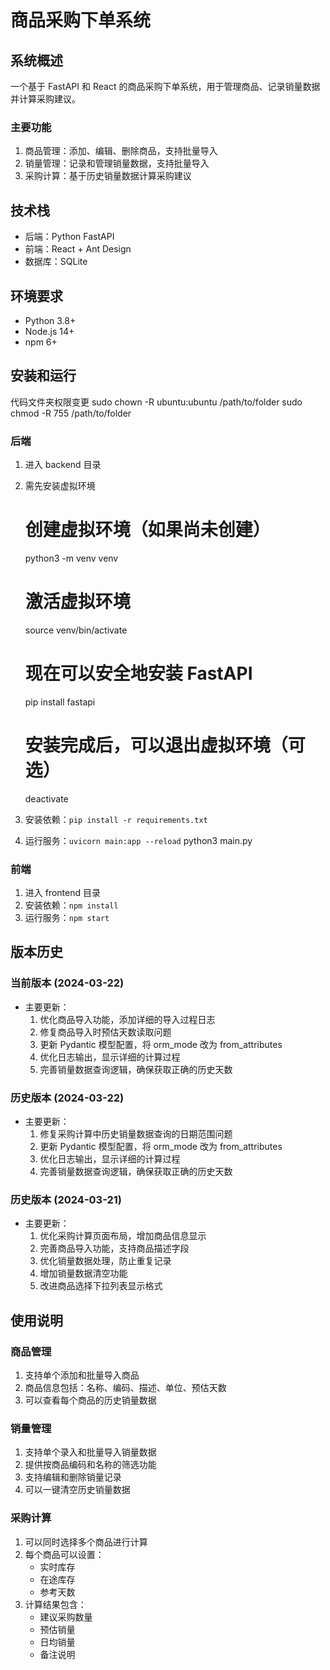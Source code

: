 # 商品采购下单系统

## 系统概述
一个基于 FastAPI 和 React 的商品采购下单系统，用于管理商品、记录销量数据并计算采购建议。

### 主要功能
1. 商品管理：添加、编辑、删除商品，支持批量导入
2. 销量管理：记录和管理销量数据，支持批量导入
3. 采购计算：基于历史销量数据计算采购建议

## 技术栈
- 后端：Python FastAPI
- 前端：React + Ant Design
- 数据库：SQLite

## 环境要求
- Python 3.8+
- Node.js 14+
- npm 6+

## 安装和运行
代码文件夹权限变更
sudo chown -R ubuntu:ubuntu /path/to/folder
sudo chmod -R 755 /path/to/folder
### 后端
1. 进入 backend 目录
2. 需先安装虚拟环境
    # 创建虚拟环境（如果尚未创建）
    python3 -m venv venv

    # 激活虚拟环境
    source venv/bin/activate

    # 现在可以安全地安装 FastAPI
    pip install fastapi

    # 安装完成后，可以退出虚拟环境（可选）
    deactivate
3. 安装依赖：`pip install -r requirements.txt`
4. 运行服务：`uvicorn main:app --reload` python3 main.py

### 前端
1. 进入 frontend 目录
2. 安装依赖：`npm install`
3. 运行服务：`npm start`

## 版本历史

### 当前版本 (2024-03-22)
- 主要更新：
  1. 优化商品导入功能，添加详细的导入过程日志
  2. 修复商品导入时预估天数读取问题
  3. 更新 Pydantic 模型配置，将 orm_mode 改为 from_attributes
  4. 优化日志输出，显示详细的计算过程
  5. 完善销量数据查询逻辑，确保获取正确的历史天数

### 历史版本 (2024-03-22)
- 主要更新：
  1. 修复采购计算中历史销量数据查询的日期范围问题
  2. 更新 Pydantic 模型配置，将 orm_mode 改为 from_attributes
  3. 优化日志输出，显示详细的计算过程
  4. 完善销量数据查询逻辑，确保获取正确的历史天数

### 历史版本 (2024-03-21)
- 主要更新：
  1. 优化采购计算页面布局，增加商品信息显示
  2. 完善商品导入功能，支持商品描述字段
  3. 优化销量数据处理，防止重复记录
  4. 增加销量数据清空功能
  5. 改进商品选择下拉列表显示格式

## 使用说明

### 商品管理
1. 支持单个添加和批量导入商品
2. 商品信息包括：名称、编码、描述、单位、预估天数
3. 可以查看每个商品的历史销量数据

### 销量管理
1. 支持单个录入和批量导入销量数据
2. 提供按商品编码和名称的筛选功能
3. 支持编辑和删除销量记录
4. 可以一键清空历史销量数据

### 采购计算
1. 可以同时选择多个商品进行计算
2. 每个商品可以设置：
   - 实时库存
   - 在途库存
   - 参考天数
3. 计算结果包含：
   - 建议采购数量
   - 预估销量
   - 日均销量
   - 备注说明 